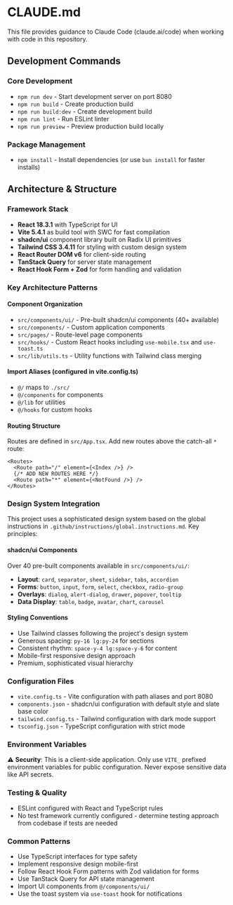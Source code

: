 # CLAUDE.md

This file provides guidance to Claude Code (claude.ai/code) when working with code in this repository.

## Development Commands

### Core Development
- `npm run dev` - Start development server on port 8080
- `npm run build` - Create production build
- `npm run build:dev` - Create development build
- `npm run lint` - Run ESLint linter
- `npm run preview` - Preview production build locally

### Package Management
- `npm install` - Install dependencies (or use `bun install` for faster installs)

## Architecture & Structure

### Framework Stack
- **React 18.3.1** with TypeScript for UI
- **Vite 5.4.1** as build tool with SWC for fast compilation
- **shadcn/ui** component library built on Radix UI primitives
- **Tailwind CSS 3.4.11** for styling with custom design system
- **React Router DOM v6** for client-side routing
- **TanStack Query** for server state management
- **React Hook Form + Zod** for form handling and validation

### Key Architecture Patterns

#### Component Organization
- `src/components/ui/` - Pre-built shadcn/ui components (40+ available)
- `src/components/` - Custom application components
- `src/pages/` - Route-level page components
- `src/hooks/` - Custom React hooks including `use-mobile.tsx` and `use-toast.ts`
- `src/lib/utils.ts` - Utility functions with Tailwind class merging

#### Import Aliases (configured in vite.config.ts)
- `@/` maps to `./src/`
- `@/components` for components
- `@/lib` for utilities
- `@/hooks` for custom hooks

#### Routing Structure
Routes are defined in `src/App.tsx`. Add new routes above the catch-all `*` route:
```tsx
<Routes>
  <Route path="/" element={<Index />} />
  {/* ADD NEW ROUTES HERE */}
  <Route path="*" element={<NotFound />} />
</Routes>
```

### Design System Integration

This project uses a sophisticated design system based on the global instructions in `.github/instructions/global.instructions.md`. Key principles:

#### shadcn/ui Components
Over 40 pre-built components available in `src/components/ui/`:
- **Layout**: `card`, `separator`, `sheet`, `sidebar`, `tabs`, `accordion`
- **Forms**: `button`, `input`, `form`, `select`, `checkbox`, `radio-group`
- **Overlays**: `dialog`, `alert-dialog`, `drawer`, `popover`, `tooltip`
- **Data Display**: `table`, `badge`, `avatar`, `chart`, `carousel`

#### Styling Conventions
- Use Tailwind classes following the project's design system
- Generous spacing: `py-16 lg:py-24` for sections
- Consistent rhythm: `space-y-4 lg:space-y-6` for content
- Mobile-first responsive design approach
- Premium, sophisticated visual hierarchy

### Configuration Files

- `vite.config.ts` - Vite configuration with path aliases and port 8080
- `components.json` - shadcn/ui configuration with default style and slate base color
- `tailwind.config.ts` - Tailwind configuration with dark mode support
- `tsconfig.json` - TypeScript configuration with strict mode

### Environment Variables
⚠️ **Security**: This is a client-side application. Only use `VITE_` prefixed environment variables for public configuration. Never expose sensitive data like API secrets.

### Testing & Quality
- ESLint configured with React and TypeScript rules
- No test framework currently configured - determine testing approach from codebase if tests are needed

### Common Patterns
- Use TypeScript interfaces for type safety
- Implement responsive design mobile-first
- Follow React Hook Form patterns with Zod validation for forms
- Use TanStack Query for API state management
- Import UI components from `@/components/ui/`
- Use the toast system via `use-toast` hook for notifications
